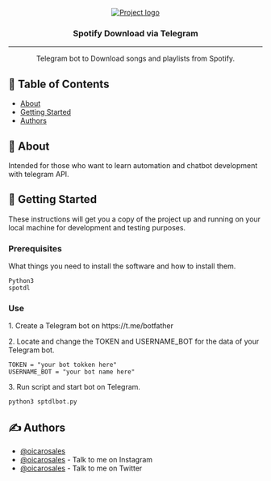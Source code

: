 <p align="center">
  <a href="" rel="noopener">
 <img src="https://img.icons8.com/color/96/000000/spotify--v3.png" alt="Project logo"></a>
</p>

<h3 align="center">Spotify Download via Telegram</h3>

<div align="center">

<!-- [![Status](https://img.shields.io/badge/status-active-success.svg)]()
[![GitHub Issues](https://img.shields.io/github/issues/kylelobo/The-Documentation-Compendium.svg)](https://github.com/kylelobo/The-Documentation-Compendium/issues)
[![GitHub Pull Requests](https://img.shields.io/github/issues-pr/kylelobo/The-Documentation-Compendium.svg)](https://github.com/kylelobo/The-Documentation-Compendium/pulls)
[![License](https://img.shields.io/badge/license-MIT-blue.svg)](/LICENSE) -->

</div>

---

<p align="center"> Telegram bot to Download songs and playlists from Spotify.
    <br> 
</p>

## 📝 Table of Contents

- [About](#about)
- [Getting Started](#getting_started)
- [Authors](#authors)

## 🧐 About <a name = "about"></a>

Intended for those who want to learn automation and chatbot development with telegram API.

## 🏁 Getting Started <a name = "getting_started"></a>

These instructions will get you a copy of the project up and running on your local machine for development and testing purposes.

### Prerequisites

What things you need to install the software and how to install them.

```
Python3
spotdl

```

### Use

<p>1. Create a Telegram bot on https://t.me/botfather</p>


<p>2. Locate and change the TOKEN and USERNAME_BOT for the data of your Telegram bot.</p>


```
TOKEN = "your bot tokken here"
USERNAME_BOT = "your bot name here"

```

<p>3. Run script and start bot on Telegram.</p>

```
python3 sptdlbot.py

```

## ✍️ Authors <a name = "authors"></a>

- [@oicarosales](https://github.com/oicarosales) 
- [@oicarosales](https://instagram.com/oicarosalles) - Talk to me on Instagram
- [@oicarosales](https://twitter.com/oicarosales) - Talk to me on Twitter